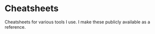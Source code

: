 # Cheatsheets

Cheatsheets for various tools I use. I make these publicly available as a reference.
